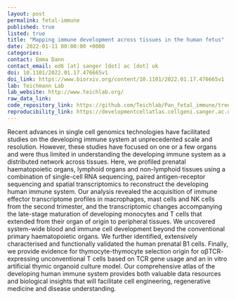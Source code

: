 ```yaml
---
layout: post
permalink: fetal-immune
published: true
listed: true
title: "Mapping immune development across tissues in the human fetus"
date: 2022-01-11 00:00:00 +0000
categories: 
contact: Emma Dann
contact_email: ed6 [at] sanger [dot] ac [dot] uk
doi: 10.1101/2022.01.17.476665v1
doi_link: https://www.biorxiv.org/content/10.1101/2022.01.17.476665v1
lab: Teichmann Lab
lab_website: http://www.teichlab.org/
raw_data_link: 
code_repository_link: https://github.com/Teichlab/Pan_fetal_immune/tree/master/src/utils/scArches_utils
reproducibility_link: https://developmentcellatlas.cellgeni.sanger.ac.uk/fetal-immune
---
```

Recent advances in single cell genomics technologies have facilitated studies on the developing immune system at unprecedented scale and resolution. However, these studies have focused on one or a few organs and were thus limited in understanding the developing immune system as a distributed network across tissues. Here, we profiled prenatal haematopoietic organs, lymphoid organs and non-lymphoid tissues using a combination of single-cell RNA sequencing, paired antigen-receptor sequencing and spatial transcriptomics to reconstruct the developing human immune system. Our analysis revealed the acquisition of immune effector transcriptome profiles in macrophages, mast cells and NK cells from the second trimester, and the transcriptomic changes accompanying the late-stage maturation of developing monocytes and T cells that extended from their organ of origin to peripheral tissues. We uncovered system-wide blood and immune cell development beyond the conventional primary haematopoietic organs. We further identified, extensively characterised and functionally validated the human prenatal B1 cells. Finally, we provide evidence for thymocyte-thymocyte selection origin for αβTCR- expressing unconventional T cells based on TCR gene usage and an in vitro artificial thymic organoid culture model. Our comprehensive atlas of the developing human immune system provides both valuable data resources and biological insights that will facilitate cell engineering, regenerative medicine and disease understanding.